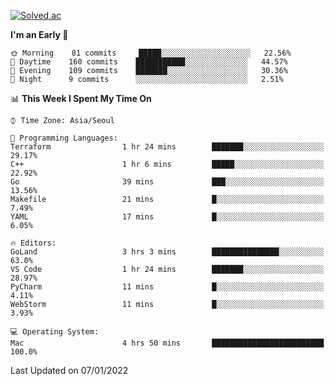[![Solved.ac](http://mazassumnida.wtf/api/v2/generate_badge?boj=kuckjwi)](https://solved.ac/kuckjwi)
<!--START_SECTION:waka-->
**I'm an Early 🐤** 

```text
🌞 Morning    81 commits     █████░░░░░░░░░░░░░░░░░░░░   22.56% 
🌆 Daytime    160 commits    ███████████░░░░░░░░░░░░░░   44.57% 
🌃 Evening    109 commits    ███████░░░░░░░░░░░░░░░░░░   30.36% 
🌙 Night      9 commits      ░░░░░░░░░░░░░░░░░░░░░░░░░   2.51%

```


📊 **This Week I Spent My Time On** 

```text
⌚︎ Time Zone: Asia/Seoul

💬 Programming Languages: 
Terraform                1 hr 24 mins        ███████░░░░░░░░░░░░░░░░░░   29.17% 
C++                      1 hr 6 mins         █████░░░░░░░░░░░░░░░░░░░░   22.92% 
Go                       39 mins             ███░░░░░░░░░░░░░░░░░░░░░░   13.56% 
Makefile                 21 mins             █░░░░░░░░░░░░░░░░░░░░░░░░   7.49% 
YAML                     17 mins             █░░░░░░░░░░░░░░░░░░░░░░░░   6.05%

🔥 Editors: 
GoLand                   3 hrs 3 mins        ███████████████░░░░░░░░░░   63.0% 
VS Code                  1 hr 24 mins        ███████░░░░░░░░░░░░░░░░░░   28.97% 
PyCharm                  11 mins             █░░░░░░░░░░░░░░░░░░░░░░░░   4.11% 
WebStorm                 11 mins             █░░░░░░░░░░░░░░░░░░░░░░░░   3.93%

💻 Operating System: 
Mac                      4 hrs 50 mins       █████████████████████████   100.0%

```


 Last Updated on 07/01/2022
<!--END_SECTION:waka-->
